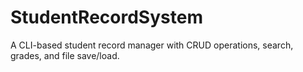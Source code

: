 # StudentRecordSystem
A CLI-based student record manager with CRUD operations, search, grades, and file save/load.
